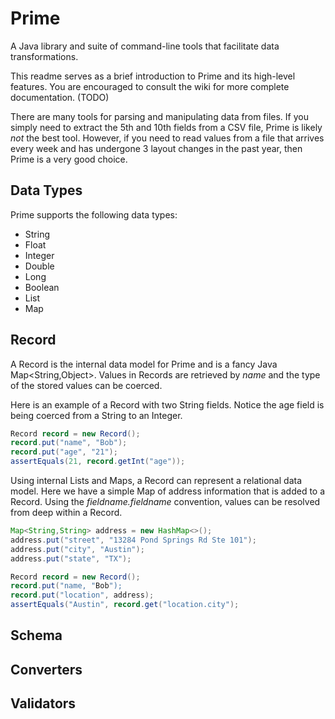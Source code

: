 # Prime
A Java library and suite of command-line tools that facilitate data transformations.


This readme serves as a brief introduction to Prime and its high-level features.  You are encouraged
to consult the wiki for more complete documentation.  (TODO)

There are many tools for parsing and manipulating data from files.  If you simply need to extract the 5th and 10th
fields from a CSV file, Prime is likely _not_ the best tool.  However, if you need to read values from a file that
arrives every week and has undergone 3 layout changes in the past year, then Prime is a very good choice.


## Data Types

Prime supports the following data types:

* String
* Float
* Integer
* Double
* Long
* Boolean
* List
* Map


## Record

A Record is the internal data model for Prime and is a fancy Java Map<String,Object>.  Values in Records are retrieved by
_name_ and the type of the stored values can be coerced.

Here is an example of a Record with two String fields.  Notice the age field is being coerced from a String to an Integer.
```java
Record record = new Record();
record.put("name", "Bob");
record.put("age", "21");
assertEquals(21, record.getInt("age"));
```

Using internal Lists and Maps, a Record can represent a relational data model.  Here we have a simple Map of address
information that is added to a Record.  Using the _fieldname.fieldname_ convention, values can be resolved from deep
within a Record.

```java
Map<String,String> address = new HashMap<>();
address.put("street", "13284 Pond Springs Rd Ste 101");
address.put("city", "Austin");
address.put("state", "TX");

Record record = new Record();
record.put("name, "Bob");
record.put("location", address);
assertEquals("Austin", record.get("location.city");

```



## Schema


## Converters


## Validators
